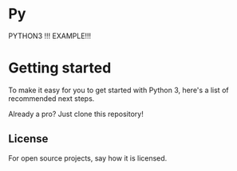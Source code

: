 # Py
PYTHON3 !!! EXAMPLE!!!

# Getting started

To make it easy for you to get started with Python 3, here's a list of recommended next steps.

Already a pro? Just clone this repository!

## License
For open source projects, say how it is licensed.
